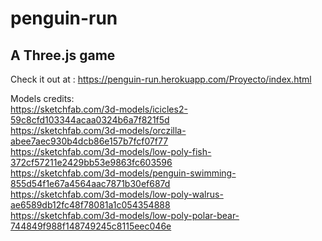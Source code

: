 # penguin-run
A Three.js game
------
Check it out at : https://penguin-run.herokuapp.com/Proyecto/index.html 

Models credits:   
https://sketchfab.com/3d-models/icicles2-59c8cfd103344acaa0324b6a7f821f5d  
https://sketchfab.com/3d-models/orczilla-abee7aec930b4dcb86e157b7fcf07f77  
https://sketchfab.com/3d-models/low-poly-fish-372cf57211e2429bb53e9863fc603596  
https://sketchfab.com/3d-models/penguin-swimming-855d54f1e67a4564aac7871b30ef687d  
https://sketchfab.com/3d-models/low-poly-walrus-ae6589db12fc48f78081a1c054354888  
https://sketchfab.com/3d-models/low-poly-polar-bear-744849f988f148749245c8115eec046e  
